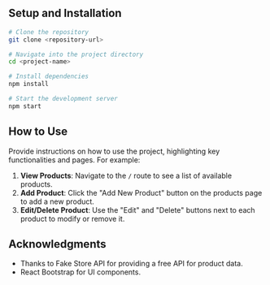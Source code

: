 


## Setup and Installation


```bash
# Clone the repository
git clone <repository-url>

# Navigate into the project directory
cd <project-name>

# Install dependencies
npm install

# Start the development server
npm start
```


## How to Use

Provide instructions on how to use the project, highlighting key functionalities and pages. For example:

1. **View Products**: Navigate to the `/` route to see a list of available products.
2. **Add Product**: Click the "Add New Product" button on the products page to add a new product.
3. **Edit/Delete Product**: Use the "Edit" and "Delete" buttons next to each product to modify or remove it.


## Acknowledgments

- Thanks to Fake Store API for providing a free API for product data.
- React Bootstrap for UI components.



